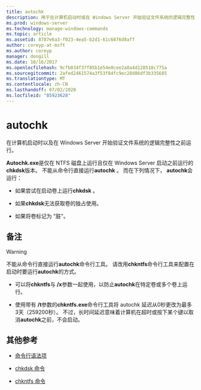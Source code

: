 ```yaml
---
title: autochk
description: 用于在计算机启动时或在 Windows Server 开始验证文件系统的逻辑完整性之前运行的 autochk 命令的参考文章。
ms.prod: windows-server
ms.technology: manage-windows-commands
ms.topic: article
ms.assetid: 8787e6a3-f023-4ea5-b2d1-61c6876d8aff
author: coreyp-at-msft
ms.author: coreyp
manager: dongill
ms.date: 10/16/2017
ms.openlocfilehash: 9cfb034f37f85b1e54e0cee2a8a4d128518c775a
ms.sourcegitcommit: 2afed2461574a3f53f84fc9ec28d86df3b335685
ms.translationtype: MT
ms.contentlocale: zh-CN
ms.lasthandoff: 07/02/2020
ms.locfileid: "85923628"
---
```

# <a name="autochk"></a>autochk

在计算机启动时以及在 Windows Server 开始验证文件系统的逻辑完整性之前运行。

**Autochk.exe**是仅在 NTFS 磁盘上运行且仅在 Windows Server 启动之前运行的**chkdsk**版本。 不能从命令行直接运行**autochk** 。 而在下列情况下， **autochk**会运行：

- 如果尝试在启动卷上运行**chkdsk** 。

- 如果**chkdsk**无法获取卷的独占使用。

- 如果将卷标记为 "脏"。

## <a name="remarks"></a>备注

> [!WARNING]
> 不能从命令行直接运行**autochk**命令行工具。 请改用**chkntfs**命令行工具来配置在启动时要运行**autochk**的方式。
>
> - 可以将**chkntfs**与 **/x**参数一起使用，以防止**autochk**在特定卷或多个卷上运行。
>
> - 使用带有 **/t**参数的**chkntfs.exe**命令行工具将 autochk 延迟从0秒更改为最多3天（259200秒）。 不过，长时间延迟意味着计算机在超时或按下某个键以取消**autochk**之前，不会启动。

## <a name="additional-references"></a>其他参考

- [命令行语法项](command-line-syntax-key.md)

- [chkdsk 命令](chkdsk.md)

- [chkntfs 命令](chkntfs.md)
